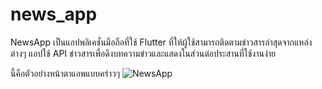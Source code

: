 # news_app

NewsApp เป็นแอปพลิเคชั่นมือถือที่ใช้ Flutter ที่ให้ผู้ใช้สามารถติดตามข่าวสารล่าสุดจากแหล่งต่างๆ แอปใช้ API ข่าวสารเพื่อดึงบทความข่าวและแสดงในส่วนต่อประสานที่ใช้งานง่าย

นี้คือตัวอย่างหน้าตาแอพแบบคร่าวๆ
![NewsApp](https://github.com/omeza1150/NewsApp/assets/104897675/814eed6d-d332-4ae2-8943-dac2654ee7c9)
